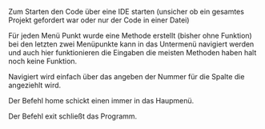 Zum Starten den Code über eine IDE starten (unsicher ob ein gesamtes Projekt gefordert war oder nur der Code in einer Datei)

Für jeden Menü Punkt wurde eine Methode erstellt (bisher ohne Funktion) bei den letzten zwei Menüpunkte kann in das Untermenü navigiert werden und auch hier funktionieren die Eingaben die meisten Methoden haben halt noch keine Funktion.

Navigiert wird einfach über das angeben der Nummer für die Spalte die angeziehlt wird. 

Der Befehl home schickt einen immer in das Haupmenü.

Der Befehl exit schließt das Programm.
